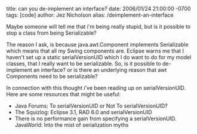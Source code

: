 title: can you de-implement an interface?
date: 2006/01/24 21:00:00 -0700
tags: [code]
author: Jez Nicholson
alias: /deimplement-an-interface

Maybe someone will tell me that i'm being really stupid, but is it possible to stop a class from being Serializable?

The reason I ask, is because java.awt.Component implements Serializable which means that all my Swing components are. Eclipse warns me that I haven't set up a static serialVersionUID which I do want to do for my model classes, that I really want to be serializable. So, is it possible to de-implement an interface? or is there an underlying reason that awt Components need to be serializable?

In connection with this thought i've been reading up on serialVersionUID. Here are some resources that might be useful:

* Java Forums: To serialVersionUID or Not To serialVersionUID?
* The Squizlog: Eclipse 3.1, RAD 6.0 and serialVersionUID
* There is no performance gain from specifying a serialVersionUID. JavaWorld: Into the mist of serialization myths